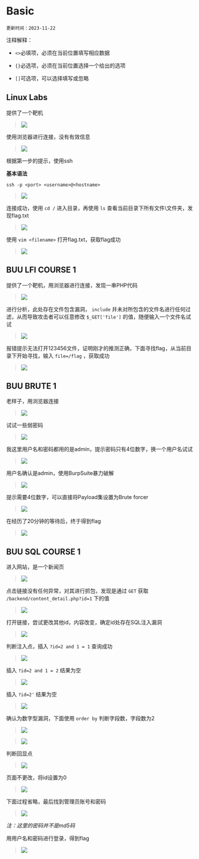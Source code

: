 # Basic

`更新时间：2023-11-22`

注释解释：

- `<>`必填项，必须在当前位置填写相应数据

- `{}`必选项，必须在当前位置选择一个给出的选项

- `[]`可选项，可以选择填写或忽略

## Linux Labs

提供了一个靶机

> <img src="https://github.com/Ki1z/CTF/blob/main/IMG/3JX[{R3{T(P9@O)D4}W~_YY.png?raw=true">

使用浏览器进行连接，没有有效信息

> <img src="https://github.com/Ki1z/CTF/blob/main/IMG/I]0A1`2BXQ`(E_0UT8F9]W1.png?raw=true">

根据第一步的提示，使用ssh

**基本语法**

```shell
ssh -p <port> <username>@<hostname>
```

> <img src="https://github.com/Ki1z/CTF/blob/main/IMG/MBI~ON)M1A{A0FUG%TR@ZMT.png?raw=true">

连接成功，使用 `cd /` 进入目录，再使用 `ls` 查看当前目录下所有文件\文件夹，发现flag.txt

> <img src="https://github.com/Ki1z/CTF/blob/main/IMG/1HD170ZGQ9T037)70]I{V14.png?raw=true">

使用 `vim <filename>` 打开flag.txt，获取flag成功

> <img src="https://github.com/Ki1z/CTF/blob/main/IMG/HHIVUJ)GI9(ZDX~BS~Q~P$8.png?raw=true">

## BUU LFI COURSE 1

提供了一个靶机，用浏览器进行连接，发现一串PHP代码

> <img src="https://github.com/Ki1z/CTF/blob/main/IMG/WK(IBC}]30{84O`ZBYE)%FV.png?raw=true">

进行分析，此处存在文件包含漏洞， `include` 并未对所包含的文件名进行任何过滤，从而导致攻击者可以任意修改 `$_GET['file']` 的值，随便输入一个文件名试试

> <img src="https://github.com/Ki1z/CTF/blob/main/IMG/CJ6RAGD`@QLVLED9JL{FW49.png?raw=true">

报错提示无法打开123456文件，证明刚才的推测正确，下面寻找flag，从当前目录下开始寻找，输入 `file=/flag` ，获取成功

> <img src="https://github.com/Ki1z/CTF/blob/main/IMG/)Y4CPCB4MM}HK(T9@O`UPNU.png?raw=true">

## BUU BRUTE 1

老样子，用浏览器连接

> <img src="https://github.com/Ki1z/CTF/blob/main/IMG/MADV_%2{[(811H6JBDSIR9M.png?raw=true">

试试一些弱密码

> <img src="https://github.com/Ki1z/CTF/blob/main/IMG/ZT_[D)VS7$D]FJ7}{U%WR81.png?raw=true">

我这里用户名和密码都用的是admin，提示密码只有4位数字，换一个用户名试试

> <img src="https://github.com/Ki1z/CTF/blob/main/IMG/D}[]PA`HRM0ESS77N])JE~2.png?raw=true">

用户名确认是admin，使用BurpSuite暴力破解

> <img src="https://github.com/Ki1z/CTF/blob/main/IMG/O1`7GR}AXCUG[O~D0A2MR2C.png?raw=true">

提示需要4位数字，可以直接将Payload集设置为Brute forcer

> <img src="https://github.com/Ki1z/CTF/blob/main/IMG/)MFES2%@DA@P`@8SZ0P(A%K.png?raw=true">

在经历了20分钟的等待后，终于得到flag

> <img src="https://github.com/Ki1z/CTF/blob/main/IMG/G[OALFQA`0$2U_W$[M}Z6@8.png?raw=true">

## BUU SQL COURSE 1

进入网站，是一个新闻页

> <img src="https://github.com/Ki1z/CTF/blob/main/IMG/B809X%YU~E4XK]T[QH8$5PQ.png?raw=true">

点击链接没有任何异常，对其进行抓包，发现是通过 `GET` 获取 `/backend/content_detail.php?id=1` 下的值

> <img src="https://github.com/Ki1z/CTF/blob/main/IMG/JGB]Y3N~AK]5SB1KZDGBWYN.png?raw=true">

打开链接，尝试更改其他id，内容改变，确定id处存在SQL注入漏洞

> <img src="https://github.com/Ki1z/CTF/blob/main/IMG/%~}8E2FGNBMQ]Q8KNW[@}R1.png?raw=true">

判断注入点，插入 `?id=2 and 1 = 1` 查询成功

> <img src="https://github.com/Ki1z/CTF/blob/main/IMG/WFQ}(96EW4UW%%AB~8A2RMY.png?raw=true">

插入 `?id=2 and 1 = 2` 结果为空

> <img src="https://github.com/Ki1z/CTF/blob/main/IMG/G61F%[WAMX6$NGZTU(5FN)D.png?raw=true">

插入 `?id=2'` 结果为空

> <img src="https://github.com/Ki1z/CTF/blob/main/IMG/%F_G[6@BIZ3EQG_0@BJQ5}0.png?raw=true">

确认为数字型漏洞，下面使用 `order by` 判断字段数，字段数为2

> <img src="https://github.com/Ki1z/CTF/blob/main/IMG/6R5D112RP184UF}2$F`ES%G.png?raw=true">

> <img src="https://github.com/Ki1z/CTF/blob/main/IMG/S8S%[O`1NMDS~TH4{RH4KT5.png?raw=true">

判断回显点

> <img src="https://github.com/Ki1z/CTF/blob/main/IMG/U(@C7CY2PJ{O_V@O486D@NL.png?raw=true">

页面不更改，将id设置为0

> <img src="https://github.com/Ki1z/CTF/blob/main/IMG/RQ5IDP)M((QPE@B$%@9GT6B.png?raw=true">

下面过程省略，最后找到管理员账号和密码

> <img src="https://github.com/Ki1z/CTF/blob/main/IMG/X}63AY{0F6V[)A$8E)6C((I.png?raw=true">

*注：这里的密码并不是md5码*

用用户名和密码进行登录，得到flag

> <img src="https://github.com/Ki1z/CTF/blob/main/IMG/UUTNHJW2G46LF_0C)]K5ES9.png?raw=true">
